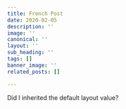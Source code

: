 ```yaml
---
title: French Post
date: 2020-02-05
description: ''
image: ''
canonical: ''
layout: ''
sub_heading: ''
tags: []
banner_image: ''
related_posts: []

---
```

Did I inherited the default layout value?